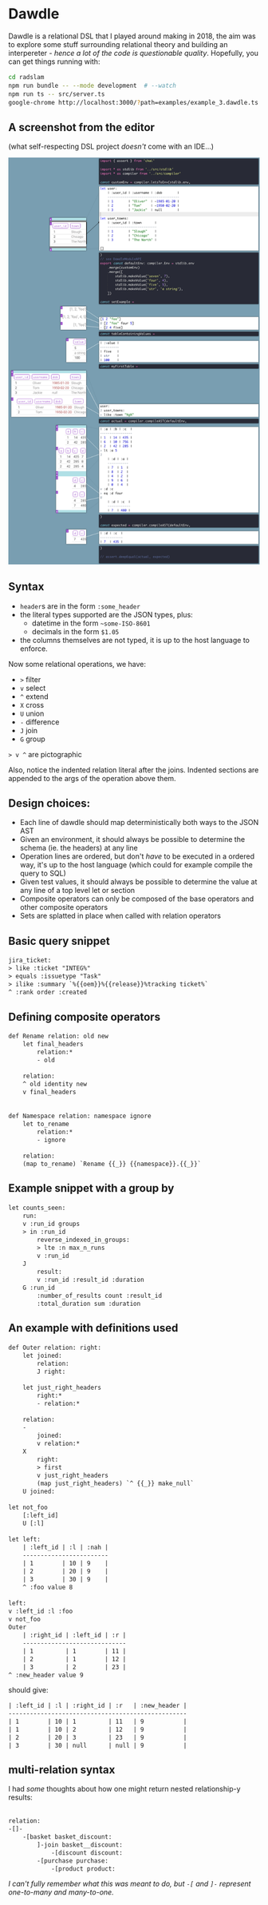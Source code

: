 # Dawdle

Dawdle is a relational DSL that I played around making in 2018, the aim was to explore some stuff surrounding relational theory and building an interpereter - _hence a lot of the code is questionable quality_. Hopefully, you can get things running with:

```bash
cd radslam
npm run bundle -- --mode development  # --watch
npm run ts -- src/server.ts
google-chrome http://localhost:3000/?path=examples/example_3.dawdle.ts
```

## A screenshot from the editor 

(what self-respecting DSL project _doesn't_ come with an IDE...)

![example-3](screenshots/example_3.dawdle.png)

## Syntax

- `header`s are in the form `:some_header`
- the literal types supported are the JSON types, plus:
  - datetime in the form `~some-ISO-8601`
  - decimals in the form `$1.05`
- the columns themselves are not typed, it is up to the host language
  to enforce.

Now some relational operations, we have:
- `>` filter
- `v` select
- `^` extend
- `X` cross
- `U` union
- `-` difference
- `J` join
- `G` group

`> v ^` are pictographic

Also, notice the indented relation literal after the joins. Indented sections
are appended to the args of the operation above them.

## Design choices:

- Each line of dawdle should map deterministically both ways to the JSON AST
- Given an environment, it should always be possible to determine the schema (ie. the headers) at any line
- Operation lines are ordered, but don't *have* to be executed in a ordered way, it's up to the host language (which could for example compile the query to SQL)
- Given test values, it should always be possible to determine the value at any line of a top level let or section
- Composite operators can only be composed of the base operators and other composite operators
- Sets are splatted in place when called with relation operators

## Basic query snippet

```
jira_ticket:
> like :ticket "INTEG%"
> equals :issuetype "Task"
> ilike :summary `%{{oem}}%{{release}}%tracking ticket%`
^ :rank order :created
```

## Defining composite operators

```
def Rename relation: old new
    let final_headers
        relation:*
        - old

    relation:
    ^ old identity new
    v final_headers


def Namespace relation: namespace ignore
    let to_rename
        relation:*
        - ignore

    relation:
    (map to_rename) `Rename {{_}} {{namespace}}.{{_}}`
```

## Example snippet with a group by

```
let counts_seen:
    run:
    v :run_id groups
    > in :run_id
        reverse_indexed_in_groups:
        > lte :n max_n_runs
        v :run_id
    J
        result:
        v :run_id :result_id :duration
    G :run_id
        :number_of_results count :result_id
        :total_duration sum :duration
 ```

## An example with definitions used

```
def Outer relation: right:
    let joined:
        relation:
        J right:

    let just_right_headers
        right:*
        - relation:*

    relation:
    -
        joined:
        v relation:*
    X
        right:
        > first
        v just_right_headers
        (map just_right_headers) `^ {{_}} make_null`
    U joined:

let not_foo
    [:left_id]
    U [:l]

let left:
    | :left_id | :l | :nah |
    ------------------------
    | 1        | 10 | 9    |
    | 2        | 20 | 9    |
    | 3        | 30 | 9    |
    ^ :foo value 8

left:
v :left_id :l :foo
v not_foo
Outer
    | :right_id | :left_id | :r |
    -----------------------------
    | 1         | 1        | 11 |
    | 2         | 1        | 12 |
    | 3         | 2        | 23 |
^ :new_header value 9
```

should give:

```
| :left_id | :l | :right_id | :r   | :new_header |
--------------------------------------------------
| 1        | 10 | 1         | 11   | 9           |
| 1        | 10 | 2         | 12   | 9           |
| 2        | 20 | 3         | 23   | 9           |
| 3        | 30 | null      | null | 9           |
```

## multi-relation syntax

I had _some_ thoughts about how one might return nested relationship-y results:

```

relation:
-[]-
    -[basket basket_discount:
        ]-join basket__discount:
            -[discount discount:
        -[purchase purchase:
            -[product product:
```

_I can't fully remember what this was meant to do, but `-[` and `]-` represent one-to-many and many-to-one._
